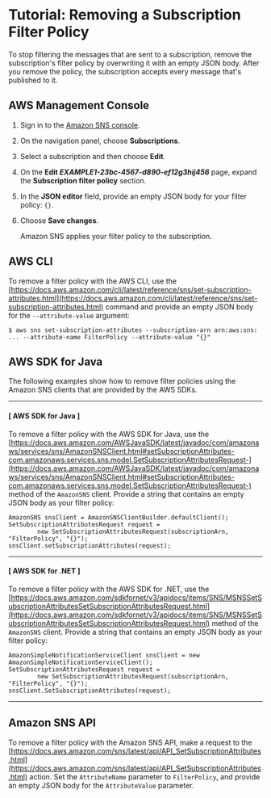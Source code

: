# Tutorial: Removing a Subscription Filter Policy<a name="message-filtering-policy-remove"></a>

To stop filtering the messages that are sent to a subscription, remove the subscription's filter policy by overwriting it with an empty JSON body\. After you remove the policy, the subscription accepts every message that's published to it\.

## AWS Management Console<a name="message-filtering-policy-remove-console"></a>

1. Sign in to the [Amazon SNS console](https://console.aws.amazon.com/sns/)\.

1. On the navigation panel, choose **Subscriptions**\.

1. Select a subscription and then choose **Edit**\.

1. On the **Edit *EXAMPLE1\-23bc\-4567\-d890\-ef12g3hij456*** page, expand the **Subscription filter policy** section\.

1. In the **JSON editor** field, provide an empty JSON body for your filter policy: `{}`\.

1. Choose **Save changes**\.

   Amazon SNS applies your filter policy to the subscription\.

## AWS CLI<a name="message-filtering-policy-remove-cli"></a>

To remove a filter policy with the AWS CLI, use the [https://docs.aws.amazon.com/cli/latest/reference/sns/set-subscription-attributes.html](https://docs.aws.amazon.com/cli/latest/reference/sns/set-subscription-attributes.html) command and provide an empty JSON body for the `--attribute-value` argument:

```
$ aws sns set-subscription-attributes --subscription-arn arn:aws:sns: ... --attribute-name FilterPolicy --attribute-value "{}"
```

## AWS SDK for Java<a name="message-filtering-policy-remove-sdks"></a>

The following examples show how to remove filter policies using the Amazon SNS clients that are provided by the AWS SDKs\.

------
#### [ AWS SDK for Java ]

To remove a filter policy with the AWS SDK for Java, use the [https://docs.aws.amazon.com/AWSJavaSDK/latest/javadoc/com/amazonaws/services/sns/AmazonSNSClient.html#setSubscriptionAttributes-com.amazonaws.services.sns.model.SetSubscriptionAttributesRequest-](https://docs.aws.amazon.com/AWSJavaSDK/latest/javadoc/com/amazonaws/services/sns/AmazonSNSClient.html#setSubscriptionAttributes-com.amazonaws.services.sns.model.SetSubscriptionAttributesRequest-) method of the `AmazonSNS` client\. Provide a string that contains an empty JSON body as your filter policy:

```
AmazonSNS snsClient = AmazonSNSClientBuilder.defaultClient();
SetSubscriptionAttributesRequest request =
        new SetSubscriptionAttributesRequest(subscriptionArn, "FilterPolicy", "{}");
snsClient.setSubscriptionAttributes(request);
```

------
#### [ AWS SDK for \.NET ]

To remove a filter policy with the AWS SDK for \.NET, use the [https://docs.aws.amazon.com/sdkfornet/v3/apidocs/items/SNS/MSNSSetSubscriptionAttributesSetSubscriptionAttributesRequest.html](https://docs.aws.amazon.com/sdkfornet/v3/apidocs/items/SNS/MSNSSetSubscriptionAttributesSetSubscriptionAttributesRequest.html) method of the `AmazonSNS` client\. Provide a string that contains an empty JSON body as your filter policy:

```
AmazonSimpleNotificationServiceClient snsClient = new AmazonSimpleNotificationServiceClient();
SetSubscriptionAttributesRequest request =
        new SetSubscriptionAttributesRequest(subscriptionArn, "FilterPolicy", "{}");
snsClient.SetSubscriptionAttributes(request);
```

------

## Amazon SNS API<a name="message-filtering-policy-remove-api"></a>

To remove a filter policy with the Amazon SNS API, make a request to the [https://docs.aws.amazon.com/sns/latest/api/API_SetSubscriptionAttributes.html](https://docs.aws.amazon.com/sns/latest/api/API_SetSubscriptionAttributes.html) action\. Set the `AttributeName` parameter to `FilterPolicy`, and provide an empty JSON body for the `AttributeValue` parameter\.